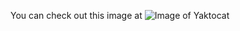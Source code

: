You can check out this image at ![Image of Yaktocat](https://octodex.github.com/images/yaktocat.png) 
